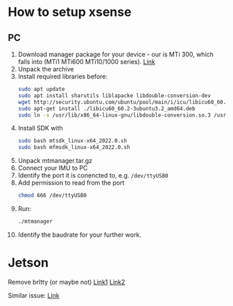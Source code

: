 # How to setup xsense 

## PC

1. Download manager package for your device - our is MTi 300, which falls into (MTi1 MTi600 MTi10/1000 series).
[Link](https://base.xsens.com/s/article/Installing-the-correct-Software-Suite-for-different-generation-products?language=en_US)
2. Unpack the archive
3. Install required libraries before:
    ```sh
    sudo apt update
    sudo apt install sharutils liblapacke libdouble-conversion-dev
    wget http://security.ubuntu.com/ubuntu/pool/main/i/icu/libicu60_60.2-3ubuntu3.2_amd64.deb
    sudo apt-get install ./libicu60_60.2-3ubuntu3.2_amd64.deb
    sudo ln -s /usr/lib/x86_64-linux-gnu/libdouble-conversion.so.3 /usr/lib/x86_64-linux-gnu/libdouble-conversion.so.1
    ```
4. Install SDK with
    ```sh
    sudo bash mtsdk_linux-x64_2022.0.sh
    sudo bash mfmsdk_linux-x64_2022.0.sh
    ```
5. Unpack mtmanager.tar.gz
6. Connect your IMU to PC
7. Identify the port it is conencted to, e.g. `/dev/ttyUSB0`
8. Add permission to read from the port
    ```sh
    chmod 666 /dev/ttyUSB0
    ```
9. Run:
    ```sh
    ./mtmanager
    ```
10. Identify the baudrate for your further work.


# Jetson

Remove brltty (or maybe not)
[Link1](https://community.platformio.org/t/could-not-configure-port-25-inappropriate-ioctl-for-device-linux-mint/34878/5)
[Link2](https://lynxbee.com/solved-brltty-usb-com-port-gets-immediately-disconnected/)

Similar issue:
[Link](https://forums.developer.nvidia.com/t/jetson-nano-unable-to-communicate-with-serial-device/81928)
